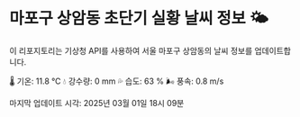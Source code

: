 
# 마포구 상암동 초단기 실황 날씨 정보 🌤️

이 리포지토리는 기상청 API를 사용하여 서울 마포구 상암동의 날씨 정보를 업데이트합니다. 

🌡️ 기온: 11.8 ℃
💧 강수량: 0 mm
💦 습도: 63 %
🌬️ 풍속: 0.8 m/s

마지막 업데이트 시각: 2025년 03월 01일 18시 09분    
